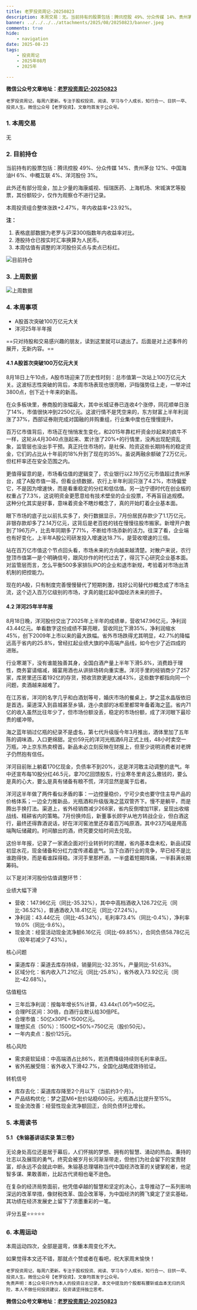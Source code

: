 ```yaml
---
title: 老罗投资周记-20250823
description: 本周交易：无。当前持有的股票包括：腾讯控股 49%、分众传媒 14%、贵州茅台 12%、中国海油H 6%、中概互联 4%、洋河股份 3%。此外还有部分现金，加上少量的海康威视、恒瑞医药、上海机场、宋城演艺等股票，其份额较少，仅作为观察仓不进行记录。本周投资组合整体涨跌+2.47%，年内收益率+23.92%。
banner: ../../../../attachments/2025/08/20250823/banner.jpeg
comments: true
hide:
    - navigation
date: 2025-08-23
tags:
    - 投资周记
    - 2025年08月
    - 2025年

---
```


__微信公众号文章地址：[老罗投资周记-20250823](https://mp.weixin.qq.com/s/XRzFcjm7nK-P4ayZBh3KYw)__

```
老罗投资周记，每周六更新。专注于股权投资、阅读、学习与个人成长，知行合一、日拱一卒、投资人生。微信公众号【老罗投资】，文章均首发于公众号。
```

### 1. 本周交易

无

### 2. 目前持仓

当前持有的股票包括：腾讯控股 49%、分众传媒 14%、贵州茅台 12%、中国海油H 6%、中概互联 4%、洋河股份 3%。

此外还有部分现金，加上少量的海康威视、恒瑞医药、上海机场、宋城演艺等股票，其份额较少，仅作为观察仓不进行记录。

本周投资组合整体涨跌<span class="red">+2.47%</span>，年内收益率<span class="red">+23.92%</span>。

**注：**

1. 表格底部数据为老罗与沪深300指数年内收益率对比。
2. 港股持仓已按实时汇率换算为人民币。
3. 本周估值有调整的洋河股份买点与卖点已标红。

![目前持仓](../../../attachments/2025/08/20250823/1.png)

### 3. 上周数据

![上周数据](../../../attachments/2025/08/20250823/2.png)

### 4. 本周事项

+ A股首次突破100万亿元大关
+ 洋河25年半年报

==只对持股和交易感兴趣的朋友，读到这里就可以退出了。后面是对上述事件的展开，无新内容。==

#### 4.1 A股首次突破100万亿元大关

8月18日上午10点，A股市场迎来了历史性时刻：总市值第一次站上100万亿元大关。这波标志性突破的背后，本周市场表现也很亮眼，沪指强势往上走，一举冲过3800点，创下近十年来的新高。

在众多板块里，券商股的涨幅最大，其中长城证券已连收4个涨停，同花顺单日涨了14%，市值很快冲到2250亿元。这波行情不是凭空来的，东方财富上半年利润涨了37%，西部证券刚完成对国融的并购重组，行业集中度也在慢慢提升。

百万亿市值背后，市场正在悄悄发生变化，和2015年靠杠杆资金炒起来的疯牛不一样，这轮从4月3040点涨起来、累计涨了20%+的行情里，没再出现配资乱象，监管层也没出手干预。真正托住市场的，是社保、险资这些长期持有的稳定资金，它们的占比从十年前的18%升到了现在的35%。虽说两融余额破了2万亿元，但杠杆率还在安全范围之内。

更值得留意的是，市场看估值的逻辑变了，农业银行以2.19万亿元市值超过贵州茅台，成了A股市值一哥。但看业绩数据，农行上半年利润只涨了4.2%，市场偏爱它，不是因为增速快，而是看重稳定的分红和低估值。另一边宁德时代在创业板的权重占了7.3%，这说明资金更愿意给有技术壁垒的企业投票，不再盲目追规模。这种分化其实是好事，意味着资金不瞎炒概念了，真的开始盯着企业基本面。

眼下市场的底子比以前扎实多了，央行数据显示，7月份居民存款少了1.1万亿元，非银存款却多了2.14万亿元，这背后是老百姓的钱在慢慢往股市搬家。新增开户数到了196万户，比去年同期多了71%，不断给市场添新的活力。往深了看，企业端也有好变化，上半年A股公司研发投入增速达18.7%，是营收增速的三倍。

站在百万亿市值这个节点回头看，市场未来的方向越来越清楚。对散户来说，农行登顶市值第一是个明确信号，跟风炒作的时代过去了，得沉下心研究企业基本面。对监管层而言，怎么平衡500多家排队IPO的企业和退市新规，考验着对市场出清机制的把控能力。

现在的A股，只有制度完善慢慢替代了短期刺激，找好公司替代炒概念成了市场主流，这个迈入百万亿级别的市场，才真的能扛起中国经济未来的担子。

#### 4.2 洋河25年半年报

8月18日晚，洋河股份交出了2025年上半年的成绩单，营收147.96亿元，净利润43.44亿元。单看数字这份成绩不算亮眼，营收同比下滑35%，净利润缩水45%，创下2009年上市以来的最大跌幅。省外市场跌得尤其明显，42.7%的降幅远高于省内的25.8%，曾经扛起业绩大旗的中高端产品线，如今也少了近四成的进账。

行业寒潮下，没有谁能独善其身，全国白酒产量上半年下滑5.8%，消费趋于理性，商务宴请缩减，婚宴用酒也从讲排场转向重实惠。洋河手里的经销商少了257家，库房里还压着192亿的存货，预收货款更是大减43%，这些数字都指向同一个问题，卖酒越来越难了。

在江苏省，洋河的名字几乎和白酒划等号，婚庆市场的餐桌上，梦之蓝水晶版依旧是首选，渠道深入到县城甚至乡镇，连小卖部的冰柜里都常年备着海之蓝。省内71亿的收入虽然比往年少了，但市场份额没丢，稳定的市场份额，成了洋河眼下最珍贵的缓冲带。

海之蓝年销过亿瓶的纪录不是虚名，第七代升级版今年3月推出，酒体里加了五年陈的调味酒，入口更绵甜。定价59元的洋河光瓶酒6月正式上线，48小时卖空一万瓶，冲上京东热卖榜首。新品未必立刻反映在财报上，但至少说明消费者对老牌子仍然抱有信任。

洋河目前账上躺着170亿现金，负债率不到20%，这是洋河敢主动调整的底气。年中还宣布每10股分红46.5元，拿70亿回馈股东，行业寒冬里肯这么撒钱的，要么是真的心大，要么是真有储备有粮不慌，洋河显然是属于后者。

洋河这半年做了两件看似矛盾的事：一边控量稳价，宁可少卖也要守住主导产品的价格体系；一边全力推新品，光瓶酒和升级版海之蓝双管齐下。慢不是躺平，而是腾出手换打法。渠道上，省外经销商减少268家，省内反倒增加11家，呈现出收缩战线、精耕省内的策略。7月份换帅后，新董事长顾宇从地方转战企业，但白酒这行，最终还得靠酒说话，好在洋河窖池里还存着百万吨原酒，其中23万吨是用高端陶坛储藏的。时间酿出的酒，终究要交给时间去兑现。

这份半年报，记录了一家酒企面对行业转折时的清醒，省内基本盘未松，新品试探初显水花，现金储备和分红力度传递着底气。当下白酒行业的竞争，早已经不是比谁跑得快，而是看谁踩得稳。洋河手里那杯酒，一半盛着短期阵痛，一半斟满长期筹码。

以下是对洋河股份估值调整环节：

业绩大幅下滑

+ 营收：147.96亿元（同比-35.32%），其中中高档酒收入126.72亿元（同比-36.52%），普通酒收入18.41亿元（同比-27.24%）。
+ 净利润：43.44亿元（同比-45.34%），毛利率73.4%（同比-0.4%），净利率19.0%（同比-9.6%）。
+ 现金流：经营活动现金流净额6.16亿元（同比-69.85%），合同负债58.78亿元（较年初减少了43%）。

核心问题

+ 渠道库存：渠道去库存持续，销量同比-32.35%，产量同比-51.63%。
+ 区域分化：省内收入71.21亿元（同比-25.8%），省外收入73.92亿元（同比-42.68%）。

估值粗估

+ 三年后净利润：按每年增长5%计算，43.44x(1.05³)≈50亿元。
+ 合理PE区间：30倍，白酒行业默认给30倍PE。
+ 合理市值：50亿x30PE=1500亿元。
+ 理想买点（50%）：1500亿×50%=750亿元（股价50元）。
+ 一年内卖点：股价125元。

核心风险

+ 需求疲软延续：中高端酒占比86%，若消费降级持续则毛利率承压。
+ 省外拓展受阻：省外收入下滑42.7%，全国化战略成效待验证。

转机信号

+ 库存去化：渠道库存降至2个月以下（当前约3个月）。
+ 产品结构优化：梦之蓝M6+批价站稳600元，光瓶酒占比提升至15%。
+ 现金流改善：经营性现金流净额回正，合同负债环比增长。

### 5. 本周读书

#### 5.1 《朱镕基讲话实录 第三卷》

无论身处高位还是居于幕后，人们怀揣的梦想、拥有的智慧、涌动的热血、秉持的壮志以及展现的勇气，终究会被岁月长河渐渐带走，但他们为社会留下的宝贵财富，却永远不会就此中断。朱镕基总理堪称当代中国经济改革的关键掌舵者，他足智多谋、果敢善断，比起古代贤相也毫不逊色。

在复杂的经济局势面前，他凭借卓越的智慧和坚定的决心，主导推动了一系列影响深远的改革举措，像财税改革、国企改革等，为中国经济的腾飞奠定了坚实基础，其功绩在经济发展史上留下了浓墨重彩的一笔。

评分五星⭐️⭐️⭐️⭐️⭐️

### 6. 本周运动

本周运动四次，全部是遛弯，体重本周变化不大。

如果觉得本文还不错，那就点个赞或者在看吧，祝大家周末愉快！

```
老罗投资周记，每周六更新。专注于股权投资、阅读、学习与个人成长，知行合一、日拱一卒、投资人生。微信公众号【老罗投资】，文章均首发于公众号。
免责声明：本公众号只作为本人的投资日志记录，本文中提及的个股都有腰斩或血本无归的风险，本人不做任何投资建议，投资请坚持独立思考。
```

__微信公众号文章地址：[老罗投资周记-20250823](https://mp.weixin.qq.com/s/XRzFcjm7nK-P4ayZBh3KYw)__